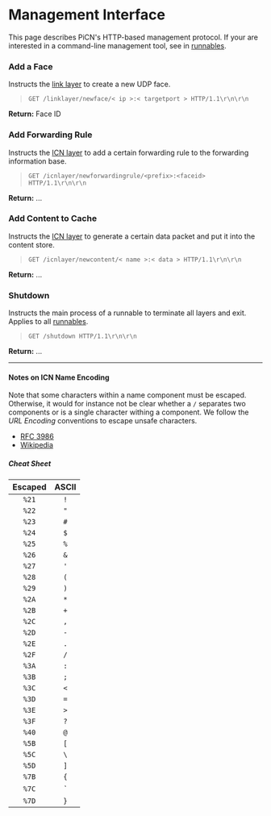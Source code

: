 # Management Interface

This page describes PiCN's HTTP-based management protocol. If your are interested in a command-line management tool, see in [runnables](runnables.md).



### Add a Face

Instructs the [link layer](architecture.md) to create a new UDP face. 

> `GET /linklayer/newface/< ip >:< targetport > HTTP/1.1\r\n\r\n`

**Return:** Face ID



### Add Forwarding Rule

Instructs the [ICN layer](architecture.md) to add a certain forwarding rule to the forwarding information base.

> `GET /icnlayer/newforwardingrule/<prefix>:<faceid> HTTP/1.1\r\n\r\n`

**Return:** ...



### Add Content to Cache

Instructs the [ICN layer](architecture.md) to generate a certain data packet and put it into the content store.

> `GET /icnlayer/newcontent/< name >:< data > HTTP/1.1\r\n\r\n`

**Return:** ...



### Shutdown

Instructs the main process of a runnable to terminate all layers and exit. Applies to all [runnables](runnables.md).

> `GET /shutdown HTTP/1.1\r\n\r\n`

**Return:** ...

--- 

#### Notes on ICN Name Encoding

Note that some characters within a name component must be escaped. Otherwise, it would for instance not be clear whether a `/` separates two components or is a single character withing a component.
We follow the *URL Encoding* conventions to escape unsafe characters.

* [RFC 3986](https://tools.ietf.org/html/rfc3986)
* [Wikipedia](https://en.wikipedia.org/wiki/Percent-encoding)

##### Cheat Sheet

|Escaped|ASCII|
|:---:|:-:|
|`%21`|`!`|
|`%22`|`"`|
|`%23`|`#`|
|`%24`|`$`|
|`%25`|`%`|
|`%26`|`&`|
|`%27`|`'`|
|`%28`|`(`|
|`%29`|`)`|
|`%2A`|`*`|
|`%2B`|`+`|
|`%2C`|`,`|
|`%2D`|`-`|
|`%2E`|`.`|
|`%2F`|`/`|
|`%3A`|`:`|
|`%3B`|`;`|
|`%3C`|`<`|
|`%3D`|`=`|
|`%3E`|`>`|
|`%3F`|`?`|
|`%40`|`@`|
|`%5B`|`[`|
|`%5C`|`\`|
|`%5D`|`]`|
|`%7B`|`{`|
|`%7C`|`|`|
|`%7D`|`}`|
